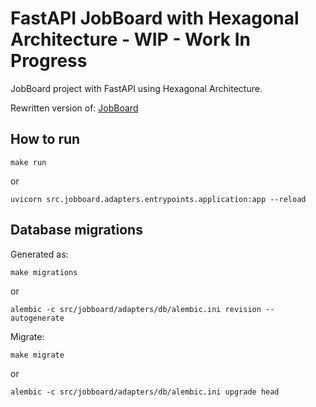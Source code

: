 # FastAPI JobBoard with Hexagonal Architecture - WIP - Work In Progress

JobBoard project with FastAPI using Hexagonal Architecture.

Rewritten version of: [JobBoard](https://github.com/nofoobar/JobBoard-Fastapi)

## How to run

`make run` 

or 

`uvicorn src.jobboard.adapters.entrypoints.application:app --reload`

## Database migrations

Generated as:

`make migrations`

or

`alembic -c src/jobboard/adapters/db/alembic.ini revision --autogenerate`

Migrate:

`make migrate`

or

`alembic -c src/jobboard/adapters/db/alembic.ini upgrade head`